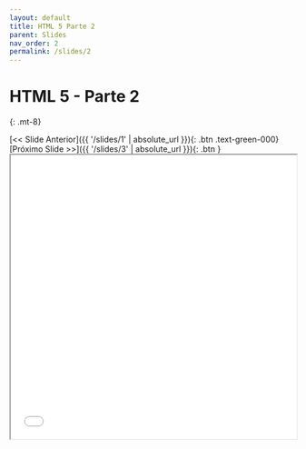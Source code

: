 ```yaml
---
layout: default
title: HTML 5 Parte 2
parent: Slides
nav_order: 2
permalink: /slides/2
---
```


# HTML 5 - Parte 2
{: .mt-8}

<span class="d-flex flex-justify-around mt-8">
[<< Slide Anterior]({{ '/slides/1' | absolute_url }}){: .btn .text-green-000}
[Próximo Slide >>]({{ '/slides/3' | absolute_url }}){: .btn }
</span>

<iframe src="{{ '/assets/slides/02-html5-2.pdf' | absolute_url }}" width="100%" height="500px">